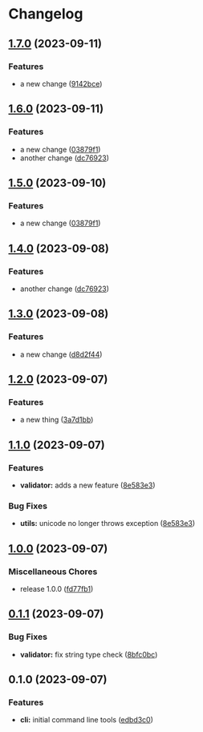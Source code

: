 # Changelog

## [1.7.0](https://github.com/renz0ca/example-project/compare/rzo-schematools-v1.6.0...rzo-schematools-v1.7.0) (2023-09-11)


### Features

* a new change ([9142bce](https://github.com/renz0ca/example-project/commit/9142bceffae0ea1862000a8bcc84eaac8021759c))

## [1.6.0](https://github.com/renz0ca/example-project/compare/rzo-schematools-v1.5.0...rzo-schematools-v1.6.0) (2023-09-11)


### Features

* a new change ([03879f1](https://github.com/renz0ca/example-project/commit/03879f1d7ac03d317704f6ee865b41c4da0341b1))
* another change ([dc76923](https://github.com/renz0ca/example-project/commit/dc76923dcb90f2bf1c84b799972b43a2b774251f))

## [1.5.0](https://github.com/renz0ca/example-project/compare/rzo-schematools-v1.4.0...rzo-schematools-v1.5.0) (2023-09-10)


### Features

* a new change ([03879f1](https://github.com/renz0ca/example-project/commit/03879f1d7ac03d317704f6ee865b41c4da0341b1))

## [1.4.0](https://github.com/renz0ca/example-project/compare/rzo-schematools-v1.3.0...rzo-schematools-v1.4.0) (2023-09-08)


### Features

* another change ([dc76923](https://github.com/renz0ca/example-project/commit/dc76923dcb90f2bf1c84b799972b43a2b774251f))

## [1.3.0](https://github.com/renz0ca/example-project/compare/rzo-schematools-v1.2.0...rzo-schematools-v1.3.0) (2023-09-08)


### Features

* a new change ([d8d2f44](https://github.com/renz0ca/example-project/commit/d8d2f444194adb2949a163c3ab65b0797562bcb6))

## [1.2.0](https://github.com/renz0ca/example-project/compare/rzo-schematools-v1.1.0...rzo-schematools-v1.2.0) (2023-09-07)


### Features

* a new thing ([3a7d1bb](https://github.com/renz0ca/example-project/commit/3a7d1bb3e145b7ac63124f9087da16317f74cd49))

## [1.1.0](https://github.com/renz0ca/example-project/compare/rzo-schematools-v1.0.0...rzo-schematools-v1.1.0) (2023-09-07)


### Features

* **validator:** adds a new feature ([8e583e3](https://github.com/renz0ca/example-project/commit/8e583e34030d10bbdea657c323bde19f7c1c9c3a))


### Bug Fixes

* **utils:** unicode no longer throws exception ([8e583e3](https://github.com/renz0ca/example-project/commit/8e583e34030d10bbdea657c323bde19f7c1c9c3a))

## [1.0.0](https://github.com/renz0ca/example-project/compare/rzo-schematools-v0.1.1...rzo-schematools-v1.0.0) (2023-09-07)


### Miscellaneous Chores

* release 1.0.0 ([fd77fb1](https://github.com/renz0ca/example-project/commit/fd77fb1cb53f009971d4a76977af158fb08d01ae))

## [0.1.1](https://github.com/renz0ca/example-project/compare/rzo-schematools-v0.1.0...rzo-schematools-v0.1.1) (2023-09-07)


### Bug Fixes

* **validator:** fix string type check ([8bfc0bc](https://github.com/renz0ca/example-project/commit/8bfc0bcff43d685590a836deafb7a46119a69521))

## 0.1.0 (2023-09-07)


### Features

* **cli:** initial command line tools ([edbd3c0](https://github.com/renz0ca/example-project/commit/edbd3c0002cff55233bfc6e1e1a33e76fa7391ff))
